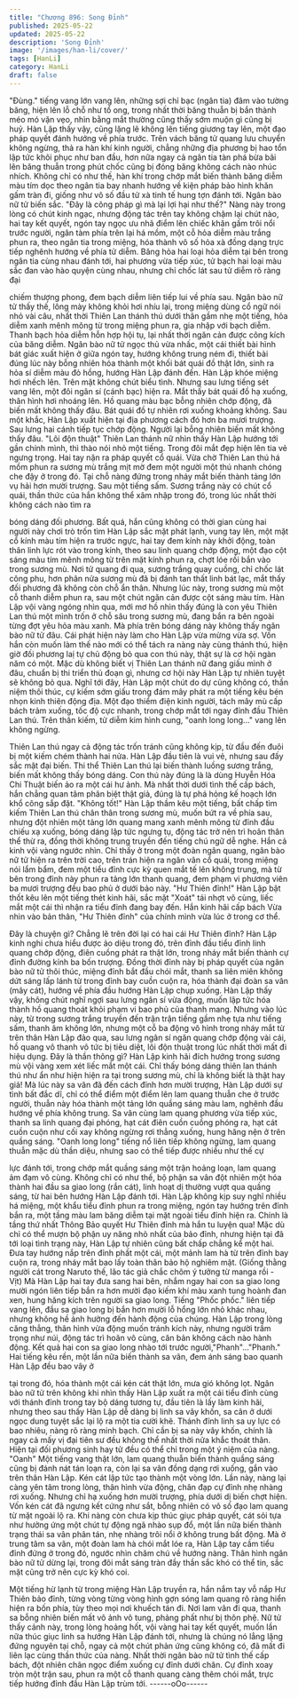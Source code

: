 ```yaml
---
title: "Chương 896: Song Đỉnh"
published: 2025-05-22
updated: 2025-05-22
description: 'Song Đỉnh'
image: '/images/han-li/cover/'
tags: [HanLi]
category: HanLi
draft: false
---
```


"Đùng." tiếng vang lớn vang lên, những sợi chỉ bạc (ngân tia) đâm
vào tường băng, hiện lên lỗ chỗ như tổ ong, trong nhất thời băng
thuẫn bị bắn thành méo mó vặn vẹo, nhìn bằng mắt thường cũng
thấy sớm muộn gì cũng bị huỷ.
Hàn Lập thấy vậy, cũng lặng lẽ không lên tiếng giương tay lên,
một đạo pháp quyết đánh hướng về phía trước.
Trên vách băng tử quang lưu chuyển không ngừng, thả ra hàn khí
kinh người, chẳng những địa phương bị hao tổn lập tức khôi phục
như ban đầu, hơn nữa ngay cả ngân tia tàn phá bừa bãi lên băng
thuẫn trong phút chốc cũng bị đóng băng không cách nào nhúc
nhích.
Không chỉ có như thế, hàn khí trong chớp mắt biến thành băng
diễm màu tím dọc theo ngân tia bay nhanh hướng về kiện pháp
bảo hình khăn gấm tràn đi, giống như vô số đầu tử xà tinh tế hung
tợn đánh tới.
Ngân bào nữ tử biến sắc.
"Đây là công pháp gì mà lại lợi hại như thế?"
Nàng này trong lòng có chút kinh ngạc, nhưng động tác trên tay
không chậm lại chút nào, hai tay kết quyết, ngón tay ngọc ưu nhã
điểm lên chiếc khăn gấm trôi nổi trước người, ngân tàm phía trên
lại há mồm, một cỗ hỏa diễm màu trắng phun ra, theo ngân tia
trong miệng, hóa thành vô số hỏa xà đồng dạng trực tiếp nghênh
hướng về phía tử diễm.
Băng hỏa hai loại hỏa diễm tại bên trong ngân tia cùng nhau đánh
tới, hai phương vừa tiếp xúc, tử bạch hai loại màu sắc đan vào
hào quyện cùng nhau, nhưng chỉ chốc lát sau tử diễm rõ ràng đại

chiếm thượng phong, đem bạch diễm liên tiếp lui về phía sau.
Ngân bào nữ tử thấy thế, lông mày không khỏi hơi nhíu lại, trong
miệng dùng cổ ngữ nói nhỏ vài câu, nhất thời Thiên Lan thánh thú
dưới thân gầm nhẹ một tiếng, hỏa diễm xanh mênh mông từ trong
miệng phun ra, gia nhập với bạch diễm.
Thanh bạch hỏa diễm hỗn hợp hội tụ, lại nhất thời ngăn cản được
công kích của băng diễm.
Ngân bào nữ tử ngọc thủ vừa nhấc, một cái thiết bài hình bát giác
xuất hiện ở giữa ngón tay, hướng không trung ném đi, thiết bài
đúng lúc này bỗng nhiên hóa thành một khối bát quái đồ thật lớn,
sinh ra hỏa sí diễm màu đỏ hồng, hướng Hàn Lập đánh đến.
Hàn Lập khóe miệng hơi nhếch lên. Trên mặt không chút biểu
tình. Nhưng sau lưng tiếng sét vang lên, một đôi ngân sí (cánh
bạc) hiện ra.
Mắt thấy bát quái đồ hạ xuống, thân hình hơi nhoáng lên. Hồ
quang màu bạc bỗng nhiên chớp động, đã biến mất không thấy
đâu. Bát quái đồ tự nhiên rơi xuống khoảng không.
Sau một khắc, Hàn Lập xuất hiện tại địa phương cách đó hơn ba
mươi trượng. Sau lưng hai cánh tiếp tục chớp động. Người lại
bỗng nhiên biến mất không thấy đâu.
"Lôi độn thuật"
Thiên Lan thánh nữ nhìn thấy Hàn Lập hướng tới gần chính mình,
thì thào nói nhỏ một tiếng. Trong đôi mắt đẹp hiện lên tia vẻ
ngưng trọng. Hai tay nặn ra pháp quyết cổ quái. Vừa chờ Thiên
Lan thú há mồm phun ra sương mù trắng mịt mờ đem một người
một thú nhanh chóng che đậy ở trong đó. Tại chỗ nàng đứng
trong nháy mắt biến thành tảng lớn vụ hải hơn mười trượng.
Sau một tiếng sấm.
Sương trắng này có chút cổ quái, thần thức của hắn không thể
xâm nhập trong đó, trong lúc nhất thời không cách nào tìm ra

bóng dáng đối phương.
Bất quá, hắn cũng không có thời gian cùng hai người này chơi trò
trốn tìm
Hàn Lập sắc mặt phát lạnh, vung tay lên, một mặt cổ kính màu
tím hiện ra trước ngực, hai tay đem kính này khởi động, toàn thân
linh lực rót vào trong kính, theo sau linh quang chớp động, một
đạo cột sáng màu tím mênh mông từ trên mặt kính phun ra, chợt
lóe rồi bắn vào trong sương mù.
Nơi tử quang đi qua, sương trắng quay cuồng, chỉ chốc lát công
phu, hơn phân nửa sương mù đã bị đánh tan thất linh bát lạc, mắt
thấy đối phương đã không còn chỗ ẩn thân.
Nhưng lúc này, trong sương mù một cỗ thanh diễm phun ra, sau
một chút ngăn cản được cột sáng màu tím.
Hàn Lập vội vàng ngóng nhìn qua, mới mơ hồ nhìn thấy đúng là
con yêu Thiên Lan thú một mình trốn ở chỗ sâu trong sương mù,
đang bắn ra bên ngoài từng đợt yêu hỏa màu xanh. Mà phía trên
bóng dáng này không thấy ngân bào nữ tử đâu.
Cái phát hiện này làm cho Hàn Lập vừa mừng vừa sợ. Vốn hắn
còn muốn làm thế nào mới có thể tách ra nàng này cùng thánh
thú, hiện giờ đối phương laị tự chủ động bỏ qua con thú này, thật
sự là cơ hội ngàn năm có một.
Mặc dù không biết vị Thiên Lan thánh nữ đang giấu mình ở đâu,
chuẩn bị thi triển thủ đoạn gì, nhưng cơ hội này Hàn Lập tự nhiên
tuyệt sẽ không bỏ qua.
Nghĩ tới đây, Hàn Lập một chút do dự cũng không có, thần niệm
thôi thúc, cự kiếm sớm giấu trong đám mây phát ra một tiếng kêu
bén nhọn kinh thiên động địa. Một đạo thiểm điện kinh người,
tách mây mù cấp bách trảm xuống, tốc độ cực nhanh, trong chớp
mắt tới ngay đỉnh đầu Thiên Lan thú.
Trên thân kiếm, tử diễm kim hình cung, "oanh long long..." vang
lên không ngừng.

Thiên Lan thú ngay cả động tác trốn tránh cũng không kịp, từ đầu
đến đuôi bị một kiếm chém thành hai nửa.
Hàn Lập đầu tiên là vui vẻ, nhưng sau đấy sắc mặt đại biến.
Thi thể Thiên Lan thú lại biến thành luồng sương trắng, biến mất
không thấy bóng dáng. Con thú này đúng là là dùng Huyễn Hóa
Chi Thuật biến ảo ra một cái hư ảnh. Mà nhất thời dưới tình thế
cấp bách, hắn chẳng quan tâm phân biệt thật giả, đúng là tự phá
hỏng kế hoạch lớn khổ công sắp đặt.
"Không tốt!"
Hàn Lập thầm kêu một tiếng, bất chấp tìm kiếm Thiên Lan thú
chân thân trong sương mù, muốn bứt ra về phía sau, nhưng đột
nhiên một tảng lớn quang mang xanh mênh mông từ đỉnh đầu
chiếu xạ xuống, bóng dáng lập tức ngưng tụ, động tác trở nên trì
hoãn thân thể thừ ra, đồng thời không trung truyền đến tiếng chú
ngữ dễ nghe.
Hắn cả kinh vội vàng ngước nhìn.
Chỉ thấy ở trong một đoàn ngân quang, ngân bào nữ tử hiện ra
trên trời cao, trên trán hiện ra ngân vân cổ quái, trong miệng nói
lẩm bẩm, đem một tiểu đỉnh cực kỳ quen mắt tế lên không trung,
mà từ bên trong đỉnh này phun ra tảng lớn thanh quang, đem
phạm vi phương viên ba mươi trượng đều bao phủ ở dưới bảo
này.
"Hư Thiên đỉnh!"
Hàn Lập bật thốt kêu lên một tiếng thét kinh hãi, sắc mặt "Xoát"
tái nhợt vô cùng, liếc mắt một cái thì nhận ra tiểu đỉnh đang bay
đến.
Hắn kinh hãi cấp bách
Vừa nhìn vào bản thân, "Hư Thiên đỉnh" của chính mình vừa lúc ở
trong cơ thể.

Đây là chuyện gì? Chẳng lẽ trên đời lại có hai cái Hư Thiên đỉnh?
Hàn Lập kinh nghi chưa hiểu được ảo diệu trong đó, trên đỉnh đầu
tiểu đỉnh linh quang chớp động, điên cuồng phát ra thật lớn, trong
nháy mắt biến thành cự đỉnh đường kính ba bốn trượng. Đồng
thời đỉnh này bị pháp quyết của ngân bào nữ tử thôi thúc, miệng
đỉnh bắt đầu chói mắt, thanh sa liên miên không dứt sáng lấp lánh
từ trong đỉnh bay cuồn cuộn ra, hóa thành đại đoàn sa vân (mây
cát), hướng về phía đầu hướng Hàn Lập chụp xuống.
Hàn Lập thấy vậy, không chút nghĩ ngợi sau lưng ngân sí vừa
động, muốn lập tức hóa thành hồ quang thoát khỏi phạm vi bao
phủ của thanh mang.
Nhưng vào lúc này, từ trong sương trắng truyền đến trận trận
tiếng gầm nhẹ tựa như tiếng sấm, thanh âm không lớn, nhưng
một cỗ ba động vô hình trong nháy mắt từ trên thân Hàn Lập đảo
qua, sau lưng ngân sí ngân quang chớp động vài cái, hồ quang
vô thanh vô tức bị tiêu diệt, lôi độn thuật trong lúc nhất thời mất đi
hiệu dụng.
Đây là thần thông gì? Hàn Lập kinh hãi đích hướng trong sương
mù vội vàng xem xét liếc mắt một cái.
Chỉ thấy bóng dáng thiên lan thánh thú như ẩn như hiện hiện ra
tại trong sương mù, chỉ là không biết là thật hay giả!
Mà lúc này sa vân đã đến cách đỉnh hơn mười trượng, Hàn Lập
dưới sự tình bất đắc dĩ, chỉ có thể điểm một điểm lên lam quang
thuẫn che ở trước người, thuẫn này hóa thành một tảng lớn
quầng sáng màu lam, nghênh đầu hướng về phía không trung.
Sa vân cùng lam quang phương vừa tiếp xúc, thanh sa linh quang
đại phóng, hạt cát điên cuồn cuồng phóng ra, hạt cát cuồn cuộn
như cối xay không ngừng rơi thẳng xuống, hung hăng nện ở trên
quầng sáng.
"Oanh long long" tiếng nổ liên tiếp không ngừng, lam quang thuẫn
mặc dù thần diệu, nhưng sao có thể tiếp được nhiều như thế cự

lực đánh tới, trong chớp mắt quầng sáng một trận hoảng loạn,
lam quang ảm đạm vô cùng.
Không chỉ có như thế, bộ phận sa vân đột nhiên một hóa thành
hai đầu sa giao long (rắn cát), linh hoạt dị thường vượt qua quầng
sáng, từ hai bên hướng Hàn Lập đánh tới.
Hàn Lập không kịp suy nghĩ nhiều há miệng, một khẩu tiểu đỉnh
phun ra trong miệng, ngón tay hướng trên đỉnh bắn ra, một tầng
màu lam băng diễm tại mặt ngoài tiểu đỉnh hiện ra.
Chính là tầng thứ nhất Thông Bảo quyết Hư Thiên đỉnh mà hắn tu
luyện qua!
Mặc dù chỉ có thể mượn bộ phận uy năng nhỏ nhất của bảo đỉnh,
nhưng hiện tại đã tới loại tình trạng này, Hàn Lập tự nhiên cũng
bất chấp chẳng kể một hai.
Đưa tay hướng nắp trên đỉnh phất một cái, một mảnh lam hà từ
trên đỉnh bay cuộn ra, trong nháy mắt bao lấy toàn thân bảo hộ
nghiêm mật.
(Giống thằng người cát trong Naruto thế, lão tác giả chắc chôm ý
tưởng từ manga rồi - Vịt)
Mà Hàn Lập hai tay đưa sang hai bên, nhắm ngay hai con sa giao
long mười ngón liên tiếp bắn ra hơn mười đạo kiếm khí màu xanh
tung hoành đan xen, hung hăng kích trên người sa giao long.
Tiếng "Phốc phốc." liên tiếp vang lên, đầu sa giao long bị bắn hơn
mười lỗ hổng lớn nhỏ khác nhau, nhưng không hề ảnh hưởng
đến hành động của chúng.
Hàn Lập trong lòng căng thẳng, thân hình vừa động muốn tránh
kích này, nhưng người trầm trọng như núi, động tác trì hoãn vô
cùng, căn bản không cách nào hành động.
Kết quả hai con sa giao long nhào tới trước
người,"Phanh"..."Phanh." Hai tiếng kêu rền, một lần nữa biến
thành sa vân, đem ánh sáng bao quanh Hàn Lập đều bao vây ở

tại trong đó, hóa thành một cái kén cát thật lớn, mưa gió không
lọt.
Ngân bào nữ tử trên không khi nhìn thấy Hàn Lập xuất ra một cái
tiểu đỉnh cùng với thánh đỉnh trong tay bộ dáng tương tự, đầu tiên
là lấy làm kinh hãi, nhưng theo sau thấy Hàn Lập dễ dàng bị linh
sa vây khốn, sa cân ở dưới ngọc dung tuyệt sắc lại lộ ra một tia
cười khẽ.
Thánh đỉnh linh sa uy lực có bao nhiêu, nàng rõ ràng minh bạch.
Chỉ cần bị sa này vây khốn, chính là ngay cả mấy vị đại tiên sư
đều không thể nhất thời nửa khắc thoát thân. Hiện tại đối phương
sinh hay tử đều có thể chỉ trong một ý niệm của nàng.
"Oanh" Một tiếng vang thật lớn, lam quang thuẫn biến thành
quầng sáng cũng bị đánh nát tán loạn ra, còn lại sa vân đồng
dạng rơi xuống, gắn vào trên thân Hàn Lập.
Kén cát lập tức tạo thành một vòng lớn.
Lần này, nàng lại càng yên tâm trong lòng, thân hình vừa động,
chân đạp cự đỉnh nhẹ nhàng rơi xuống.
Nhưng chỉ hạ xuống hơn mười trượng, phía dưới dị biến chợt
hiện.
Vốn kén cát đã ngưng kết cứng như sắt, bỗng nhiên có vô số đạo
lam quang từ mặt ngoài lộ ra. Khi nàng còn chưa kịp thúc giục
pháp quyết, cát sỏi tựa như hưởng ứng một chút tự động ngã
nhào sụp đổ, một lần nữa biến thành trạng thái sa vân phân tán,
nhẹ nhàng trôi nổi ở không trung bất động.
Mà ở trung tâm sa vân, một đoàn lam hà chói mắt lóe ra, Hàn Lập
tay cầm tiểu đỉnh đứng ở trong đó, ngước nhìn chăm chú về
hướng nàng.
Thân hình ngân bào nữ tử dừng lại, trong đôi mắt sáng tràn đầy
thần sắc khó có thể tin, sắc mặt cũng trở nên cực kỳ khó coi.

Một tiếng hừ lạnh từ trong miệng Hàn Lập truyền ra, hắn nắm tay
vỗ nắp Hư Thiên bảo đỉnh, từng vòng từng vòng hình gợn sóng
lam quang rõ ràng hiển hiện ra bốn phía, tùy theo mọi nơi khuếch
tán đi.
Nơi lam vân đi qua, thanh sa bỗng nhiên biến mất vô ảnh vô tung,
phảng phất như bị thôn phệ.
Nữ tử thấy cảnh này, trong lòng hoảng hốt, vội vàng hai tay kết
quyết, muốn lần nữa thúc giục linh sa hướng Hàn Lập đánh tới,
nhưng là chúng nó lẳng lặng đứng nguyên tại chỗ, ngay cả một
chút phản ứng cũng không có, đã mất đi liên lạc cùng thần thức
của nàng.
Nhất thời ngân bào nữ tử tình thế cấp bách, đột nhiên chân ngọc
điểm xuống cự đỉnh dưới chân.
Cự đỉnh xoay tròn một trận sau, phun ra một cỗ thanh quang càng
thêm chói mắt, trực tiếp hướng đỉnh đầu Hàn Lập trùm tới.
------oOo------
